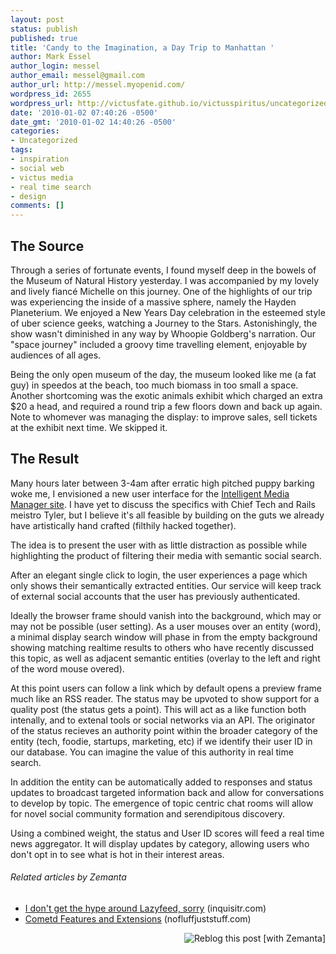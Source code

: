 ```yaml
---
layout: post
status: publish
published: true
title: 'Candy to the Imagination, a Day Trip to Manhattan '
author: Mark Essel
author_login: messel
author_email: messel@gmail.com
author_url: http://messel.myopenid.com/
wordpress_id: 2655
wordpress_url: http://victusfate.github.io/victusspiritus/uncategorized/2010/01/02/candy-to-the-imagination-a-day-trip-to-manhattan/
date: '2010-01-02 07:40:26 -0500'
date_gmt: '2010-01-02 14:40:26 -0500'
categories:
- Uncategorized
tags:
- inspiration
- social web
- victus media
- real time search
- design
comments: []
---
```

<h2>The Source</h2>
<p>Through a series of fortunate events, I found myself deep in the bowels of the Museum of Natural History yesterday. I was accompanied by my lovely and lively fiancé Michelle on this journey. One of the highlights of our trip was experiencing the inside of a massive sphere, namely the Hayden Planeterium. We enjoyed a New Years Day celebration in the esteemed style of uber science geeks, watching a Journey to the Stars. Astonishingly, the show wasn't diminished in any way by Whoopie Goldberg's narration. Our "space journey" included a groovy time travelling element, enjoyable by audiences of all ages.</p>
<p>Being the only open museum of the day, the museum looked like me (a fat guy) in speedos at the beach, too much biomass in too small a space. Another shortcoming was the exotic animals exhibit which charged an extra $20 a head, and required a round trip a few floors down and back up again. Note to whomever was managing the display: to improve sales, sell tickets at the exhibit next time. We skipped it.</p>
<h2>The Result</h2>
<p>Many hours later between 3-4am after erratic high pitched puppy barking woke me, I envisioned a new user interface for the <a href="http://imm.victusmedia.com">Intelligent Media Manager site</a>. I have yet to discuss the specifics with Chief Tech and Rails meistro Tyler, but I believe it's all feasible by building on the guts we already have artistically hand crafted (filthily hacked together).</p>
<p>The idea is to present the user with as little distraction as possible while highlighting the product of filtering their media with semantic social search.</p>
<p>After an elegant single click to login, the user experiences a page which only shows their semantically extracted entities. Our service will keep track of external social accounts that the user has previously authenticated.</p>
<p>Ideally the browser frame should vanish into the background, which may or may not be possible (user setting). As a user mouses over an entity (word), a minimal display search window will phase in from the empty background showing matching realtime results to others who have recently discussed this topic, as well as adjacent semantic entities (overlay to the left and right of the word mouse overed).</p>
<p>At this point users can follow a link which by default opens a preview frame much like an RSS reader. The status may be upvoted to show support for a quality post (the status gets a point). This will act as a like function both intenally, and to extenal tools or social networks via an API. The originator of the status recieves an authority point within the broader category of the entity (tech, foodie, startups, marketing, etc) if we identify their user ID in our database. You can imagine the value of this authority in real time search.</p>
<p>In addition the entity can be automatically added to responses and status updates to broadcast targeted information back and allow for conversations to develop by topic. The emergence of topic centric chat rooms will allow for novel social community formation and serendipitous discovery.</p>
<p>Using a combined weight, the status and User ID scores will feed a real time news aggregator. It will display updates by category, allowing users who don't opt in to see what is hot in their interest areas.</p>
<h6 class="zemanta-related-title" style="font-size: 1em;">Related articles by Zemanta</h6>
<ul class="zemanta-article-ul">
<li class="zemanta-article-ul-li"><a href="http://www.inquisitr.com/36355/i-dont-get-the-hype-around-lazyfeed-sorry/">I don't get the hype around Lazyfeed, sorry</a> (inquisitr.com)</li>
<li class="zemanta-article-ul-li"><a href="http://www.nofluffjuststuff.com/blog/greg_wilkins/2009/07/cometd_features_and_extensions.html?utm_source=blogitem&amp;utm_medium=rss&amp;utm_campaign=blogrss">Cometd Features and Extensions</a> (nofluffjuststuff.com)</li>
</ul>
<div class="zemanta-pixie" style="margin-top: 10px; height: 15px;"><a class="zemanta-pixie-a" title="Reblog this post [with Zemanta]" href="http://reblog.zemanta.com/zemified/126e1af8-791b-4112-9d2d-eeaee3e9bc9c/"><img class="zemanta-pixie-img" style="border: none; float: right;" src="http://img.zemanta.com/reblog_e.png?x-id=126e1af8-791b-4112-9d2d-eeaee3e9bc9c" alt="Reblog this post [with Zemanta]" /></a><span class="zem-script more-related pretty-attribution"><script src="http://static.zemanta.com/readside/loader.js" type="text/javascript"></script></span></div>
